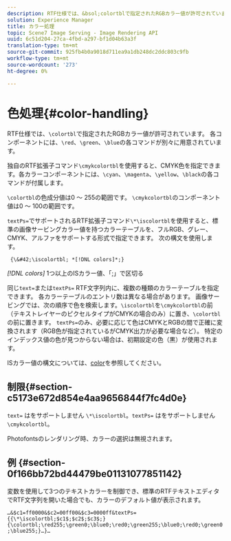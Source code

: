 ```yaml
---
description: RTF仕様では、&bsol;colortblで指定されたRGBカラー値が許可されています。 各コンポーネントには、&bsol;red、&bsol;green、&bsol;blueの各コマンドが別々に用意されています。
solution: Experience Manager
title: カラー処理
topic: Scene7 Image Serving - Image Rendering API
uuid: 6c51d204-27ca-4fbd-a297-bf1d04b63a3f
translation-type: tm+mt
source-git-commit: 925fb4b0a9018d711ea9a1db248dc2ddc803c9fb
workflow-type: tm+mt
source-wordcount: '273'
ht-degree: 0%

---
```



# 色処理{#color-handling}

RTF仕様では、`\colortbl`で指定されたRGBカラー値が許可されています。 各コンポーネントには、`\red`、`\green`、`\blue`の各コマンドが別々に用意されています。

独自のRTF拡張子コマンド`\cmykcolortbl`を使用すると、CMYK色を指定できます。各カラーコンポーネントには、`\cyan`、`\magenta`、`\yellow`、`\black`の各コマンドが付属します。

`\colortbl`の色成分値は0 ～ 255の範囲です。 `\cmykcolortbl`のコンポーネント値は0 ～ 100の範囲です。

`textPs=`でサポートされるRTF拡張子コマンド`\*\iscolortbl`を使用すると、標準の画像サービングカラー値を持つカラーテーブルを、フルRGB、グレー、CMYK、アルファをサポートする形式で指定できます。 次の構文を使用します。

` {\&#42;\iscolortbl; *[!DNL colors]*;}`

*[!DNL colors]* 1つ以上のISカラー値、「;」で区切る

同じ`text=`または`textPs=` RTF文字列内に、複数の種類のカラーテーブルを指定できます。 各カラーテーブルのエントリ数は異なる場合があります。 画像サービングでは、次の順序で色を検索します。`\iscolortbl`を`\cmykcolortbl`の前（テキストレイヤーのピクセルタイプがCMYKの場合のみ）に置き、`\colortbl`の前に置きます。 `textPs=`のみ、必要に応じて色はCMYKとRGBの間で正確に変換されます（RGB色が指定されているがCMYK出力が必要な場合など）。 特定のインデックス値の色が見つからない場合は、初期設定の色（黒）が使用されます。

ISカラー値の構文については、[color](/help/aem-is-ir-api/is-api/http-ref/image-serving-api-ref/c-http-protocol-reference/c-data-types/r-is-http-color.md)を参照してください。

## 制限{#section-c5173e672d854e4aa9656844f7fc4d0e}

`text=` はをサポートしません `\*\iscolortbl`。`textPs=` はをサポートしません `\cmykcolortbl`。

Photofontsのレンダリング時、カラーの選択は無視されます。

## 例 {#section-0f166bb72bd44479be01131077851142}

変数を使用して3つのテキストカラーを制御でき、標準のRTFテキストエディタでRTF文字列を開いた場合でも、カラーのデフォルト値が表示されます。

`…&$c1=ff0000&$c2=00ff00&$c3=0000ff&textPs={{\*\iscolortbl;$c1$;$c2$;$c3$;}{\colortbl;\red255;\green0;\blue0;\red0;\green255;\blue0;\red0;\green0;\blue255;}…}…`
